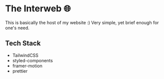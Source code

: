 # The Interweb 🌐

This is basically the host of my website :) Very simple, yet brief enough for one's need.

## Tech Stack

-   TailwindCSS
-   styled-components
-   framer-motion
-   prettier
